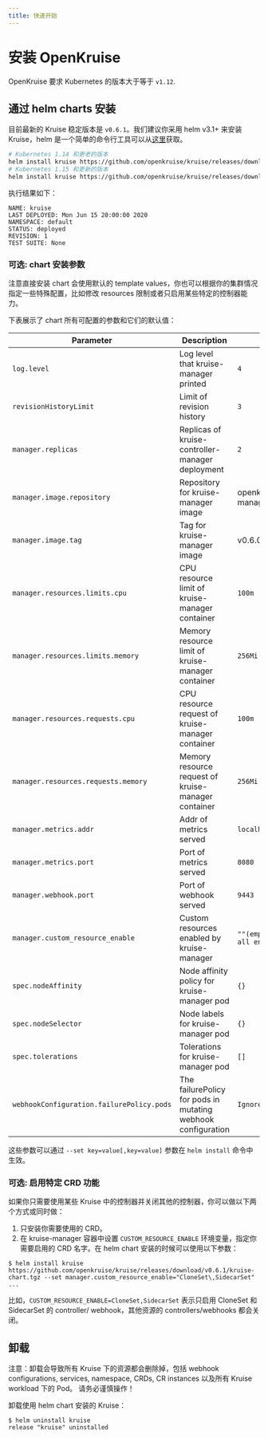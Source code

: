 ```yaml
---
title: 快速开始
---
```

# 安装 OpenKruise

OpenKruise 要求 Kubernetes 的版本大于等于 `v1.12`.

## 通过 helm charts 安装

目前最新的 Kruise 稳定版本是 `v0.6.1`。我们建议你采用 helm v3.1+ 来安装 Kruise，helm 是一个简单的命令行工具可以从[这里](https://github.com/helm/helm/releases)获取。

```bash
# Kubernetes 1.14 和更老的版本
helm install kruise https://github.com/openkruise/kruise/releases/download/v0.6.1/kruise-chart.tgz --disable-openapi-validation
# Kubernetes 1.15 和更新的版本
helm install kruise https://github.com/openkruise/kruise/releases/download/v0.6.1/kruise-chart.tgz
```

执行结果如下：

```shell
NAME: kruise
LAST DEPLOYED: Mon Jun 15 20:00:00 2020
NAMESPACE: default
STATUS: deployed
REVISION: 1
TEST SUITE: None
```

### 可选: chart 安装参数

注意直接安装 chart 会使用默认的 template values，你也可以根据你的集群情况指定一些特殊配置，比如修改 resources 限制或者只启用某些特定的控制器能力。

下表展示了 chart 所有可配置的参数和它们的默认值：

| Parameter                                 | Description                                                  | Default                       |
| ----------------------------------------- | ------------------------------------------------------------ | ----------------------------- |
| `log.level`                               | Log level that kruise-manager printed                        | `4`                           |
| `revisionHistoryLimit`                    | Limit of revision history                                    | `3`                           |
| `manager.replicas`                        | Replicas of kruise-controller-manager deployment             | `2`                           |
| `manager.image.repository`                | Repository for kruise-manager image                          | openkruise/kruise-manager     |
| `manager.image.tag`                       | Tag for kruise-manager image                                 | v0.6.0                        |
| `manager.resources.limits.cpu`            | CPU resource limit of kruise-manager container               | `100m`                        |
| `manager.resources.limits.memory`         | Memory resource limit of kruise-manager container            | `256Mi`                       |
| `manager.resources.requests.cpu`          | CPU resource request of kruise-manager container             | `100m`                        |
| `manager.resources.requests.memory`       | Memory resource request of kruise-manager container          | `256Mi`                       |
| `manager.metrics.addr`                    | Addr of metrics served                                       | `localhost`                   |
| `manager.metrics.port`                    | Port of metrics served                                       | `8080`                        |
| `manager.webhook.port`                    | Port of webhook served                                       | `9443`                        |
| `manager.custom_resource_enable`          | Custom resources enabled by kruise-manager                   | `""(empty means all enabled)` |
| `spec.nodeAffinity`                       | Node affinity policy for kruise-manager pod                  | `{}`                          |
| `spec.nodeSelector`                       | Node labels for kruise-manager pod                           | `{}`                          |
| `spec.tolerations`                        | Tolerations for kruise-manager pod                           | `[]`                          |
| `webhookConfiguration.failurePolicy.pods` | The failurePolicy for pods in mutating webhook configuration | `Ignore`                      |

这些参数可以通过 `--set key=value[,key=value]` 参数在 `helm install` 命令中生效。

### 可选: 启用特定 CRD 功能

如果你只需要使用某些 Kruise 中的控制器并关闭其他的控制器，你可以做以下两个方式或同时做：

1. 只安装你需要使用的 CRD。
2. 在 kruise-manager 容器中设置 `CUSTOM_RESOURCE_ENABLE` 环境变量，指定你需要启用的 CRD 名字。在 helm chart 安装的时候可以使用以下参数：

```shell
$ helm install kruise https://github.com/openkruise/kruise/releases/download/v0.6.1/kruise-chart.tgz --set manager.custom_resource_enable="CloneSet\,SidecarSet"
...
```

比如，`CUSTOM_RESOURCE_ENABLE=CloneSet,SidecarSet` 表示只启用 CloneSet 和 SidecarSet 的 controller/ webhook，其他资源的 controllers/webhooks 都会关闭。

## 卸载

注意：卸载会导致所有 Kruise 下的资源都会删除掉，包括 webhook configurations, services, namespace, CRDs, CR instances 以及所有 Kruise workload 下的 Pod。 请务必谨慎操作！

卸载使用 helm chart 安装的 Kruise：

```shell
$ helm uninstall kruise
release "kruise" uninstalled
```

